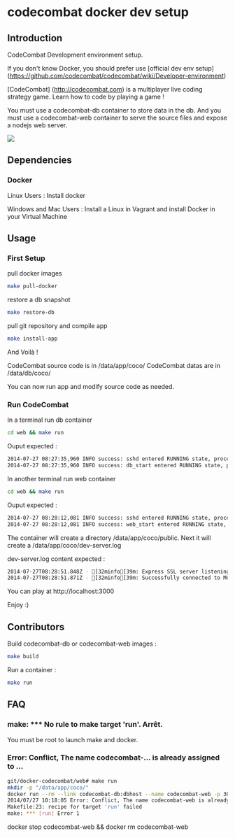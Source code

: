 codecombat docker dev setup
=================

Introduction
--------------

CodeCombat Development environment setup.

If you don't know Docker, you should prefer use [official dev env setup] (https://github.com/codecombat/codecombat/wiki/Developer-environment)

[CodeCombat] (http://codecombat.com) is a multiplayer live coding strategy game. Learn how to code by playing a game !

You must use a codecombat-db container to store data in the db.
And you must use a codecombat-web container to serve the source files and expose a nodejs web server. 

![](http://smoratinos.github.io/docker-codecombat/images/big_picture.png)

Dependencies
--------------

### Docker

Linux Users : Install docker

Windows and Mac Users : Install a Linux in Vagrant and install Docker in your Virtual Machine


Usage
--------------

### First Setup

pull docker images
```sh
make pull-docker
```

restore a db snapshot
```sh
make restore-db
```

pull git repository and compile app
```sh
make install-app
```

And Voilà !

CodeCombat source code is in /data/app/coco/
CodeCombat datas are in /data/db/coco/

You can now run app and modify source code as needed.


### Run CodeCombat

In a terminal run db container
```sh
cd web && make run
```

Ouput expected : 
```sh
2014-07-27 08:27:35,960 INFO success: sshd entered RUNNING state, process has stayed up for > than 1 seconds (startsecs)
2014-07-27 08:27:35,960 INFO success: db_start entered RUNNING state, process has stayed up for > than 1 seconds (startsecs)
```

In another terminal run web container
```sh
cd web && make run
```

Ouput expected : 
```sh
2014-07-27 08:28:12,081 INFO success: sshd entered RUNNING state, process has stayed up for > than 1 seconds (startsecs)
2014-07-27 08:28:12,081 INFO success: web_start entered RUNNING state, process has stayed up for > than 1 seconds (startsecs)
```

The container will create a directory /data/app/coco/public.
Next it will create a /data/app/coco/dev-server.log

dev-server.log content expected : 

```sh
2014-07-27T08:28:51.848Z - [32minfo[39m: Express SSL server listening on port 3000
2014-07-27T08:28:51.871Z - [32minfo[39m: Successfully connected to MongoDB queue!
```

You can play at http://localhost:3000

Enjoy :)

Contributors
--------------


Build codecombat-db or codecombat-web images : 

```sh
make build
```

Run a container : 

```sh
make run
```

FAQ
--------------

### make: *** No rule to make target 'run'. Arrêt.

You must be root to launch make and docker.

### Error: Conflict, The name codecombat-... is already assigned to ...

```sh
git/docker-codecombat/web# make run                 
mkdir -p "/data/app/coco/"
docker run --rm --link codecombat-db:dbhost --name codecombat-web -p 3000:3000 -p 24:22 -v "/data/app/coco/":/opt/codecombat/ -t -i smoratinos/codecombat-web:latest
2014/07/27 10:18:05 Error: Conflict, The name codecombat-web is already assigned to 8305c9f90d2f. You have to delete (or rename) that container to be able to assign codecombat-web to a container again.
Makefile:23: recipe for target 'run' failed
make: *** [run] Error 1
```
docker stop codecombat-web && docker rm codecombat-web

